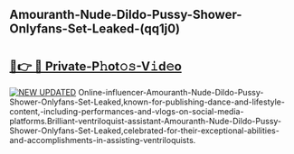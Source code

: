 ## Amouranth-Nude-Dildo-Pussy-Shower-Onlyfans-Set-Leaked-(qq1j0)


# <h2><a href="https://mediaupload.pro?-19M">🔗👉 🔴 Private-P𝚑ot𝚘𝚜-V𝚒d𝚎o</a></h2>

[![NEW UPDATED](https://i.imgur.com/0qMVB7G.gif)](https://mediaupload.pro?-19M)
Online-influencer-Amouranth-Nude-Dildo-Pussy-Shower-Onlyfans-Set-Leaked,known-for-publishing-dance-and-lifestyle-content,-including-performances-and-vlogs-on-social-media-platforms.Brilliant-ventriloquist-assistant-Amouranth-Nude-Dildo-Pussy-Shower-Onlyfans-Set-Leaked,celebrated-for-their-exceptional-abilities-and-accomplishments-in-assisting-ventriloquists.  
